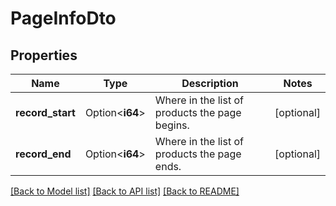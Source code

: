 # PageInfoDto

## Properties

Name | Type | Description | Notes
------------ | ------------- | ------------- | -------------
**record_start** | Option<**i64**> | Where in the list of products the page begins. | [optional]
**record_end** | Option<**i64**> | Where in the list of products the page ends. | [optional]

[[Back to Model list]](../README.md#documentation-for-models) [[Back to API list]](../README.md#documentation-for-api-endpoints) [[Back to README]](../README.md)


